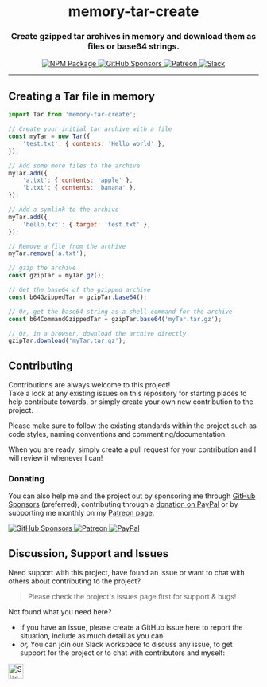 <!-- Source: https://github.com/MattIPv4/template/blob/master/README.md -->

<!-- Title -->
<h1 align="center" id="memory-tar-create">
    memory-tar-create
</h1>

<!-- Tag line -->
<h3 align="center">Create gzipped tar archives in memory and download them as files or base64 strings.</h3>

<!-- Badges -->
<p align="center">
    <a href="https://npm.com/package/memory-tar-create" target="_blank">
        <img src="https://img.shields.io/npm/v/memory-tar-create?style=flat-square" alt="NPM Package"/>
    </a>
    <a href="https://github.com/users/MattIPv4/sponsorship" target="_blank">
        <img src="https://img.shields.io/badge/GitHub%20Sponsors-MattIPv4-blue.svg?style=flat-square" alt="GitHub Sponsors"/>
    </a>
    <a href="http://patreon.mattcowley.co.uk/" target="_blank">
        <img src="https://img.shields.io/badge/Patreon-IPv4-blue.svg?style=flat-square" alt="Patreon"/>
    </a>
    <a href="http://slack.mattcowley.co.uk/" target="_blank">
        <img src="https://img.shields.io/badge/Slack-MattIPv4-blue.svg?style=flat-square" alt="Slack"/>
    </a>
</p>

----

<!-- Content -->
## Creating a Tar file in memory

```js
import Tar from 'memory-tar-create';

// Create your initial tar archive with a file
const myTar = new Tar({
    'test.txt': { contents: 'Hello world' },
});

// Add some more files to the archive
myTar.add({
    'a.txt': { contents: 'apple' },
    'b.txt': { contents: 'banana' },
});

// Add a symlink to the archive
myTar.add({
    'hello.txt': { target: 'test.txt' },
});

// Remove a file from the archive
myTar.remove('a.txt');

// gzip the archive
const gzipTar = myTar.gz();

// Get the base64 of the gzipped archive
const b64GzippedTar = gzipTar.base64();

// Or, get the base64 string as a shell command for the archive
const b64CommandGzippedTar = gzipTar.base64('myTar.tar.gz');

// Or, in a browser, download the archive directly
gzipTar.download('myTar.tar.gz');
```

<!-- Contributing -->
## Contributing

Contributions are always welcome to this project!\
Take a look at any existing issues on this repository for starting places to help contribute towards, or simply create your own new contribution to the project.

Please make sure to follow the existing standards within the project such as code styles, naming conventions and commenting/documentation.

When you are ready, simply create a pull request for your contribution and I will review it whenever I can!

### Donating

You can also help me and the project out by sponsoring me through [GitHub Sponsors](https://github.com/users/MattIPv4/sponsorship) (preferred), contributing through a [donation on PayPal](http://paypal.mattcowley.co.uk/) or by supporting me monthly on my [Patreon page](http://patreon.mattcowley.co.uk/).
<p>
    <a href="https://github.com/users/MattIPv4/sponsorship" target="_blank">
        <img src="https://img.shields.io/badge/GitHub%20Sponsors-MattIPv4-blue.svg?logo=github&logoColor=FFF&style=flat-square" alt="GitHub Sponsors"/>
    </a>
    <a href="http://patreon.mattcowley.co.uk/" target="_blank">
        <img src="https://img.shields.io/badge/Patreon-IPv4-blue.svg?logo=patreon&logoColor=F96854&style=flat-square" alt="Patreon"/>
    </a>
    <a href="http://paypal.mattcowley.co.uk/" target="_blank">
        <img src="https://img.shields.io/badge/PayPal-Matt%20(IPv4)%20Cowley-blue.svg?logo=paypal&logoColor=00457C&style=flat-square" alt="PayPal"/>
    </a>
</p>

<!-- Discussion & Support -->
## Discussion, Support and Issues

Need support with this project, have found an issue or want to chat with others about contributing to the project?
> Please check the project's issues page first for support & bugs!

Not found what you need here?

* If you have an issue, please create a GitHub issue here to report the situation, include as much detail as you can!
* _or,_ You can join our Slack workspace to discuss any issue, to get support for the project or to chat with contributors and myself:

<a href="http://slack.mattcowley.co.uk/" target="_blank">
    <img src="https://img.shields.io/badge/Slack-MattIPv4-blue.svg?logo=slack&logoColor=blue&style=flat-square" alt="Slack" height="30">
</a>
